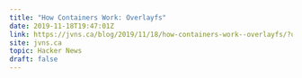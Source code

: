```yaml
---
title: "How Containers Work: Overlayfs"
date: 2019-11-18T19:47:01Z
link: https://jvns.ca/blog/2019/11/18/how-containers-work--overlayfs/?utm_medium=RSS&utm_source=hune
site: jvns.ca
topic: Hacker News
draft: false
---
```


